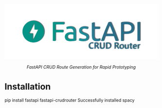 <p align="center">
  <a href="https://awtkns.github.io/fastapi-crudrouter"><img src="assets/logo.png"></a>
</p>
<p align="center">
    <em>FastAPI CRUD Route Generation for Rapid Prototyping</em>
</p>

# Installation

<div id="termynal" data-termynal>
    <span data-ty="input">pip install fastapi fastapi-crudrouter</span>
    <span data-ty="progress"></span>
    <span data-ty>Successfully installed spacy</span>
</div>
